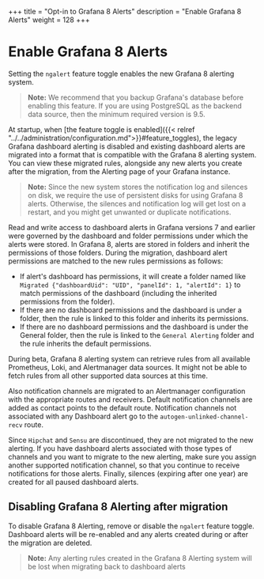 +++
title = "Opt-in to Grafana 8 Alerts"
description = "Enable Grafana 8 Alerts"
weight = 128
+++

# Enable Grafana 8 Alerts

Setting the `ngalert` feature toggle enables the new Grafana 8 alerting system.

> **Note:** We recommend that you backup Grafana's database before enabling this feature. If you are using PostgreSQL as the backend data source, then the minimum required version is 9.5.

At startup, when [the feature toggle is enabled]({{< relref "../../administration/configuration.md">}}#feature_toggles), the legacy Grafana dashboard alerting is disabled and existing dashboard alerts are migrated into a format that is compatible with the Grafana 8 alerting system. You can view these migrated rules, alongside any new alerts you create after the migration, from the Alerting page of your Grafana instance.

> **Note:** Since the new system stores the notification log and silences on disk, we require the use of persistent disks for using Grafana 8 alerts. Otherwise, the silences and notification log will get lost on a restart, and you might get unwanted or duplicate notifications.

Read and write access to dashboard alerts in Grafana versions 7 and earlier were governed by the dashboard and folder permissions under which the alerts were stored. In Grafana 8, alerts are stored in folders and inherit the permissions of those folders. During the migration, dashboard alert permissions are matched to the new rules permissions as follows:

- If alert's dashboard has permissions, it will create a folder named like `Migrated {"dashboardUid": "UID", "panelId": 1, "alertId": 1}` to match permissions of the dashboard (including the inherited permissions from the folder).
- If there are no dashboard permissions and the dashboard is under a folder, then the rule is linked to this folder and inherits its permissions.
- If there are no dashboard permissions and the dashboard is under the General folder, then the rule is linked to the `General Alerting` folder and the rule inherits the default permissions.

During beta, Grafana 8 alerting system can retrieve rules from all available Prometheus, Loki, and Alertmanager data sources. It might not be able to fetch rules from all other supported data sources at this time.

Also notification channels are migrated to an Alertmanager configuration with the appropriate routes and receivers. Default notification channels are added as contact points to the default route. Notification channels not associated with any Dashboard alert go to the `autogen-unlinked-channel-recv` route.

Since `Hipchat` and `Sensu` are discontinued, they are not migrated to the new alerting. If you have dashboard alerts associated with those types of channels and you want to migrate to the new alerting, make sure you assign another supported notification channel, so that you continue to receive notifications for those alerts.
Finally, silences (expiring after one year) are created for all paused dashboard alerts.

## Disabling Grafana 8 Alerting after migration

To disable Grafana 8 Alerting, remove or disable the `ngalert` feature toggle. Dashboard alerts will be re-enabled and any alerts created during or after the migration are deleted.

> **Note:** Any alerting rules created in the Grafana 8 Alerting system will be lost when migrating back to dashboard alerts
